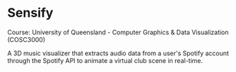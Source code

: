 # Sensify

Course: University of Queensland - Computer Graphics & Data Visualization (COSC3000)

A 3D music visualizer that extracts audio data from a user's Spotify account through the Spotify API to animate a virtual club scene in real-time.
